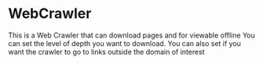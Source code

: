 # WebCrawler
This is a Web Crawler that can download pages and for viewable offline 
You can set the level of depth you want to download. 
You can also set if you want the crawler to go to links outside the domain of interest
